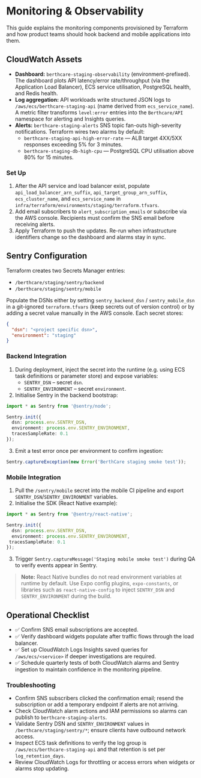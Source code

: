 # Monitoring & Observability

This guide explains the monitoring components provisioned by Terraform and how product teams should hook backend and mobile applications into them.

## CloudWatch Assets

- **Dashboard:** `berthcare-staging-observability` (environment-prefixed). The dashboard plots API latency/error rate/throughput (via the Application Load Balancer), ECS service utilisation, PostgreSQL health, and Redis health.
- **Log aggregation:** API workloads write structured JSON logs to `/aws/ecs/berthcare-staging-api` (name derived from `ecs_service_name`). A metric filter transforms `level:error` entries into the `Berthcare/API` namespace for alerting and Insights queries.
- **Alerts:** `berthcare-staging-alerts` SNS topic fan-outs high-severity notifications. Terraform wires two alarms by default:
  - `berthcare-staging-api-high-error-rate` — ALB target 4XX/5XX responses exceeding 5% for 3 minutes.
  - `berthcare-staging-db-high-cpu` — PostgreSQL CPU utilisation above 80% for 15 minutes.

### Set Up

1. After the API service and load balancer exist, populate `api_load_balancer_arn_suffix`, `api_target_group_arn_suffix`, `ecs_cluster_name`, and `ecs_service_name` in `infra/terraform/environments/staging/terraform.tfvars`.
2. Add email subscribers to `alert_subscription_emails` or subscribe via the AWS console. Recipients must confirm the SNS email before receiving alerts.
3. Apply Terraform to push the updates. Re-run when infrastructure identifiers change so the dashboard and alarms stay in sync.

## Sentry Configuration

Terraform creates two Secrets Manager entries:

- `/berthcare/staging/sentry/backend`
- `/berthcare/staging/sentry/mobile`

Populate the DSNs either by setting `sentry_backend_dsn` / `sentry_mobile_dsn` in a git-ignored `terraform.tfvars` (keep secrets out of version control) or by adding a secret value manually in the AWS console. Each secret stores:

```json
{
  "dsn": "<project specific dsn>",
  "environment": "staging"
}
```

### Backend Integration

1. During deployment, inject the secret into the runtime (e.g. using ECS task definitions or parameter store) and expose variables:
   - `SENTRY_DSN` – secret `dsn`.
   - `SENTRY_ENVIRONMENT` – secret `environment`.
2. Initialise Sentry in the backend bootstrap:

```ts
import * as Sentry from '@sentry/node';

Sentry.init({
  dsn: process.env.SENTRY_DSN,
  environment: process.env.SENTRY_ENVIRONMENT,
  tracesSampleRate: 0.1
});
```

3. Emit a test error once per environment to confirm ingestion:

```ts
Sentry.captureException(new Error('BerthCare staging smoke test'));
```

### Mobile Integration

1. Pull the `/sentry/mobile` secret into the mobile CI pipeline and export `SENTRY_DSN`/`SENTRY_ENVIRONMENT` variables.
2. Initialise the SDK (React Native example):

```ts
import * as Sentry from '@sentry/react-native';

Sentry.init({
  dsn: process.env.SENTRY_DSN,
  environment: process.env.SENTRY_ENVIRONMENT,
 tracesSampleRate: 0.1
});
```

3. Trigger `Sentry.captureMessage('Staging mobile smoke test')` during QA to verify events appear in Sentry.

> **Note:** React Native bundles do not read environment variables at runtime by default. Use Expo config plugins, `expo-constants`, or libraries such as `react-native-config` to inject `SENTRY_DSN` and `SENTRY_ENVIRONMENT` during the build.

## Operational Checklist

- ✅ Confirm SNS email subscriptions are accepted.
- ✅ Verify dashboard widgets populate after traffic flows through the load balancer.
- ✅ Set up CloudWatch Logs Insights saved queries for `/aws/ecs/<service>` if deeper investigations are required.
- ✅ Schedule quarterly tests of both CloudWatch alarms and Sentry ingestion to maintain confidence in the monitoring pipeline.

### Troubleshooting

- Confirm SNS subscribers clicked the confirmation email; resend the subscription or add a temporary endpoint if alerts are not arriving.
- Check CloudWatch alarm actions and IAM permissions so alarms can publish to `berthcare-staging-alerts`.
- Validate Sentry DSN and `SENTRY_ENVIRONMENT` values in `/berthcare/staging/sentry/*`; ensure clients have outbound network access.
- Inspect ECS task definitions to verify the log group is `/aws/ecs/berthcare-staging-api` and that retention is set per `log_retention_days`.
- Review CloudWatch Logs for throttling or access errors when widgets or alarms stop updating.
